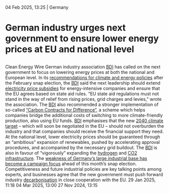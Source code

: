 04 Feb 2025, 13:25
| 
Germany
# German industry urges next government to ensure lower energy prices at EU and national level
## 
Clean Energy Wire
German industry association [BDI](https://www.cleanenergywire.org/experts/bdi-federation-german-industries) has called on the next government to focus on lowering energy prices at both the national and European level.
In its [recommendations for climate and energy policies](https://bdi.eu/#/artikel/news/wettbewerbsfaehige-und-nachhaltige-energieversorgung) after the February snap election, the [BDI](https://www.cleanenergywire.org/experts/bdi-federation-german-industries) said the next leadership should extend [electricity price subsidies](https://www.cleanenergywire.org/news/german-govt-coalition-agrees-power-price-package-relieve-energy-intensive-industries) for energy-intensive companies and ensure that the EU agrees based on state aid rules. “EU state aid regulations must not stand in the way of relief from rising prices, grid charges and levies,” wrote the association.
The [BDI](https://www.cleanenergywire.org/experts/bdi-federation-german-industries) also recommended a stronger implementation of so-called [“Carbon Contracts for Difference”](https://www.cleanenergywire.org/news/germany-awards-first-companies-pioneering-climate-contract-scheme-slash-industry-emissions), a scheme which helps companies bridge the additional costs of switching to more climate-friendly production, also using EU funds. [BDI](https://www.cleanenergywire.org/experts/bdi-federation-german-industries) emphasises that the new [2040 climate target](https://www.cleanenergywire.org/news/eu-sets-focus-climate-friendly-industry-2040-climate-target-proposal) – which will soon be negotiated in the EU – should not overburden the industry and that companies should receive the financial support they need.
At the national level, lower electricity prices should be guaranteed through an “ambitious” expansion of renewables, pushed by accelerating approval procedures, and accompanied by the necessary grid buildout. The [BDI](https://www.cleanenergywire.org/experts/bdi-federation-german-industries) is also in favour of “vigorously” expanding the [hydrogen](https://www.cleanenergywire.org/news/hydrogen-start-flow-pipelines-germany-2025) and [CO2 infrastructure](https://www.cleanenergywire.org/news/germany-open-door-onshore-co2-storage-federal-states). 
The [weakness of Germany’s large industrial base has become a campaign focus](https://www.cleanenergywire.org/news/vote25-next-german-government-must-reconcile-industrial-decarbonisation-and-competitiveness) ahead of this month’s snap election. Competitiveness and future industrial policies are key talking points among experts, and businesses agree that the new government must push forward industry [decarbonisation](https://www.cleanenergywire.org/glossary/letter_d#decarbonisation) in close cooperation with the EU. 
29 Jan 2025, 11:18
04 Mar 2025, 13:00
27 Nov 2024, 13:15
